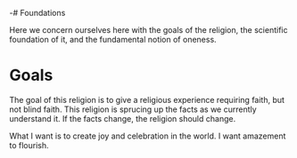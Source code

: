 -# Foundations

Here we concern ourselves here with the goals of the religion, the scientific foundation of it, and the fundamental notion of oneness.

# Goals

The goal of this religion is to give a religious experience requiring faith, but not blind faith. This religion is sprucing up the facts as we currently understand it. If the facts change, the religion should change. 

What I want is to create joy and celebration in the world. I want amazement to flourish. 
